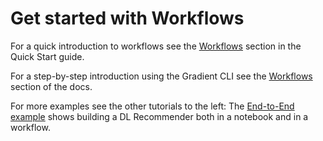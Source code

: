 # Get started with Workflows

For a quick introduction to workflows see the [Workflows](https://docs.paperspace.com/gradient/get-started/quick-start#create-a-workflow) section in the Quick Start guide.

For a step-by-step introduction using the Gradient CLI see the [Workflows](https://app.gitbook.com/@paperspace/s/gradient/~/drafts/-MhE3MnYOYziQvTmDIOx/explore-train-deploy/workflows/getting-started-with-workflows) section of the docs.

For more examples see the other tutorials to the left: The [End-to-End example](https://docs.paperspace.com/gradient/get-started/tutorials-list/end-to-end-example) shows building a DL Recommender both in a notebook and in a workflow.

